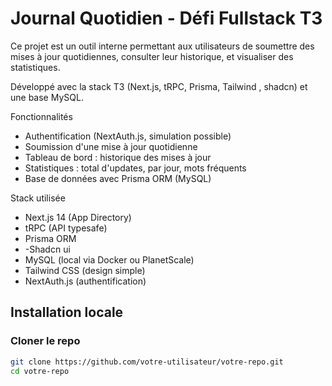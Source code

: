 #  Journal Quotidien - Défi Fullstack T3

Ce projet est un outil interne permettant aux utilisateurs de soumettre des mises à jour quotidiennes, consulter leur historique, et visualiser des statistiques.

Développé avec la stack T3 (Next.js, tRPC, Prisma, Tailwind , shadcn) et une base MySQL.


 Fonctionnalités

-  Authentification (NextAuth.js, simulation possible)
-  Soumission d'une mise à jour quotidienne
-  Tableau de bord : historique des mises à jour
- Statistiques : total d'updates, par jour, mots fréquents
- Base de données avec Prisma ORM (MySQL)

 Stack utilisée

- Next.js 14 (App Directory)
- tRPC (API typesafe)
- Prisma ORM
- -Shadcn ui
- MySQL (local via Docker ou PlanetScale)
- Tailwind CSS (design simple)
- NextAuth.js (authentification)

## Installation locale

### Cloner le repo
```bash
git clone https://github.com/votre-utilisateur/votre-repo.git
cd votre-repo
